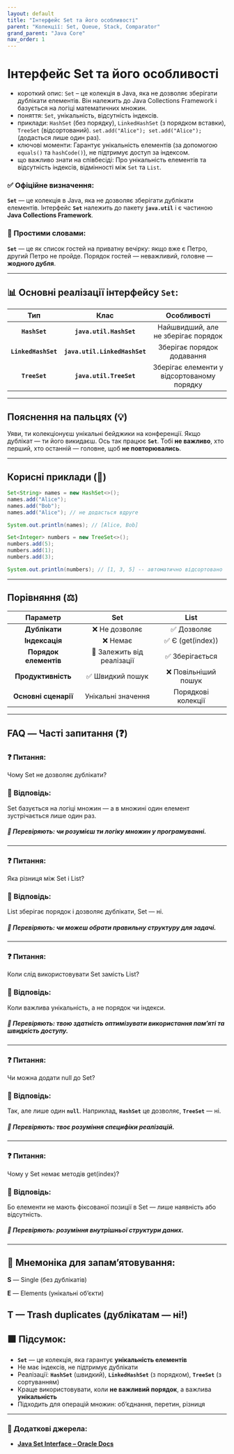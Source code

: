 ```yaml
---
layout: default
title: "Інтерфейс Set та його особливості"
parent: "Колекції: Set, Queue, Stack, Comparator"
grand_parent: "Java Core"
nav_order: 1
---
```


# Інтерфейс Set та його особливості

*   короткий опис: `Set` – це колекція в Java, яка не дозволяє зберігати дублікати елементів. Він належить до Java Collections Framework і базується на логіці математичних множин.
*   поняття: `Set`, унікальність, відсутність індексів.
*   приклади: `HashSet` (без порядку), `LinkedHashSet` (з порядком вставки), `TreeSet` (відсортований). `set.add("Alice"); set.add("Alice");` (додасться лише один раз).
*   ключові моменти: Гарантує унікальність елементів (за допомогою `equals()` та `hashCode()`), не підтримує доступ за індексом.
*   що важливо знати на співбесіді: Про унікальність елементів та відсутність індексів, відмінності між `Set` та `List`.
### **✅ Офіційне визначення:**

**`Set`** — це колекція в Java, яка не дозволяє зберігати дублікати елементів. Інтерфейс **`Set`** належить до пакету **`java.util`** і є частиною **Java Collections Framework**.

### **🧠 Простими словами:**

**`Set`** — це як список гостей на приватну вечірку: якщо вже є Петро, другий Петро не пройде. Порядок гостей — неважливий, головне — **жодного дубля**.


---

## **📊 Основні реалізації інтерфейсу **`Set`**:**



|         Тип         |             Клас              |                Особливості                 |
|:-------------------:|:-----------------------------:|:------------------------------------------:|
|    **`HashSet`**    |    **`java.util.HashSet`**    |    Найшвидший, але не зберігає порядок     |
| **`LinkedHashSet`** | **`java.util.LinkedHashSet`** |         Зберігає порядок додавання         |
|    **`TreeSet`**    |    **`java.util.TreeSet`**    | Зберігає елементи у відсортованому порядку |

---

## **Пояснення на пальцях (💡)**

Уяви, ти колекціонуєш унікальні бейджики на конференції. Якщо дублікат — ти його викидаєш. Ось так працює **`Set`**. Тобі **не важливо**, хто перший, хто останній — головне, щоб **не повторювались**.

---

## **Корисні приклади (🧪)**

```java
Set<String> names = new HashSet<>();
names.add("Alice");
names.add("Bob");
names.add("Alice"); // не додасться вдруге

System.out.println(names); // [Alice, Bob]
```

```java
Set<Integer> numbers = new TreeSet<>();
numbers.add(5);
numbers.add(1);
numbers.add(3);

System.out.println(numbers); // [1, 3, 5] -- автоматично відсортовано
```
---

## **Порівняння (⚖️)**

|       Параметр        |            Set             |        List         |
|:---------------------:|:--------------------------:|:-------------------:|
|     **Дублікати**     |       ❌ Не дозволяє        |     ✅ Дозволяє      |
|    **Індексація**     |          ❌ Немає           |  ✅ Є (get(index))   |
| **Порядок елементів** | 🔄 Залежить від реалізації |   ✅ Зберігається    |
|  **Продуктивність**   |      ✅ Швидкий пошук       | ❌ Повільніший пошук |
| **Основні сценарії**  |     Унікальні значення     | Порядкові колекції  |

---

## **FAQ — Часті запитання (❓)**

### **❓ Питання:**

 Чому Set не дозволяє дублікати?

### **💬 Відповідь:**



Set базується на логіці множин — а в множині один елемент зустрічається лише один раз.

##### **📌 Перевіряють: чи розумієш ти логіку множин у програмуванні.**

---

### **❓ Питання:**

 Яка різниця між Set і List?

### **💬 Відповідь:**



List зберігає порядок і дозволяє дублікати, Set — ні.

##### **📌 Перевіряють: чи можеш обрати правильну структуру для задачі.**

---

### **❓ Питання:**

 Коли слід використовувати Set замість List?

### **💬 Відповідь:**



Коли важлива унікальність, а не порядок чи індекси.

##### **📌 Перевіряють: твою здатність оптимізувати використання пам’яті та швидкість доступу.**

---

### **❓ Питання:**

 Чи можна додати null до Set?

### **💬 Відповідь:**



Так, але лише один **`null`**. Наприклад, **`HashSet`** це дозволяє, **`TreeSet`** — ні.

##### **📌 Перевіряють: твоє розуміння специфіки реалізацій.**

---

### **❓ Питання:**

 Чому у Set немає методів get(index)?

### **💬 Відповідь:**



Бо елементи не мають фіксованої позиції в Set — лише наявність або відсутність.

##### **📌 Перевіряють: розуміння внутрішньої структури даних.**

---

## **🧠 Мнемоніка для запам’ятовування:**

**S** — Single (без дублікатів)

**E** — Elements (унікальні обʼєкти)

**T** — Trash duplicates (дублікатам — ні\!)
---

## **🟩 Підсумок:**

* **`Set`** — це колекція, яка гарантує **унікальність елементів**
* Не має індексів, не підтримує дублікати
* Реалізації: **`HashSet`** (швидкий), **`LinkedHashSet`** (з порядком), **`TreeSet`** (з сортуванням)
* Краще використовувати, коли **не важливий порядок**, а важлива **унікальність**
* Підходить для операцій множин: об’єднання, перетин, різниця

---

### **🔗 Додаткові джерела:**

* [**Java Set Interface – Oracle Docs**](https://docs.oracle.com/javase/8/docs/api/java/util/Set.html)